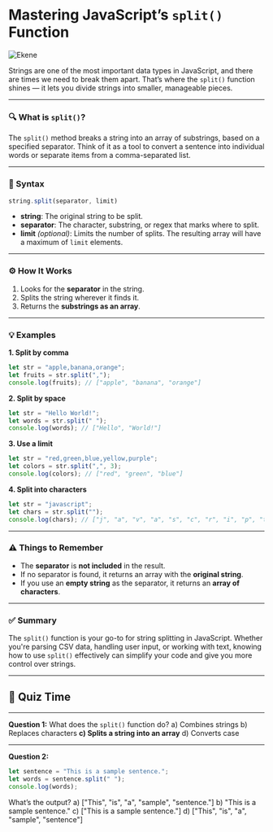 # Mastering JavaScript’s `split()` Function

![Ekene](https://agunechembaekene.wordpress.com/wp-content/uploads/2024/10/6015105009924031170.jpg?w=1024)

Strings are one of the most important data types in JavaScript, and there are times we need to break them apart. That’s where the `split()` function shines — it lets you divide strings into smaller, manageable pieces.

---

### 🔍 What is `split()`?

The `split()` method breaks a string into an array of substrings, based on a specified separator. Think of it as a tool to convert a sentence into individual words or separate items from a comma-separated list.

---

### 🧪 Syntax

```javascript
string.split(separator, limit)
```

* **string**: The original string to be split.
* **separator**: The character, substring, or regex that marks where to split.
* **limit** *(optional)*: Limits the number of splits. The resulting array will have a maximum of `limit` elements.

---

### ⚙️ How It Works

1. Looks for the **separator** in the string.
2. Splits the string wherever it finds it.
3. Returns the **substrings as an array**.

---

### 💡 Examples

**1. Split by comma**

```javascript
let str = "apple,banana,orange";
let fruits = str.split(",");
console.log(fruits); // ["apple", "banana", "orange"]
```

**2. Split by space**

```javascript
let str = "Hello World!";
let words = str.split(" ");
console.log(words); // ["Hello", "World!"]
```

**3. Use a limit**

```javascript
let str = "red,green,blue,yellow,purple";
let colors = str.split(",", 3);
console.log(colors); // ["red", "green", "blue"]
```

**4. Split into characters**

```javascript
let str = "javascript";
let chars = str.split("");
console.log(chars); // ["j", "a", "v", "a", "s", "c", "r", "i", "p", "t"]
```

---

### ⚠️ Things to Remember

* The **separator** is **not included** in the result.
* If no separator is found, it returns an array with the **original string**.
* If you use an **empty string** as the separator, it returns an **array of characters**.

---

### ✅ Summary

The `split()` function is your go-to for string splitting in JavaScript. Whether you're parsing CSV data, handling user input, or working with text, knowing how to use `split()` effectively can simplify your code and give you more control over strings.

---

## 🧠 Quiz Time

---

**Question 1:**
What does the `split()` function do?
a) Combines strings
b) Replaces characters
**c) Splits a string into an array** 
d) Converts case

---

**Question 2:**

```javascript
let sentence = "This is a sample sentence.";
let words = sentence.split(" ");
console.log(words);
```

What’s the output?
a) \["This", "is", "a", "sample", "sentence."] 
b) "This is a sample sentence."
c) \["This is a sample sentence."]
d) \["This", "is", "a", "sample", "sentence"]

